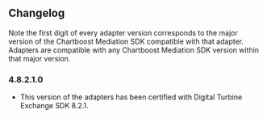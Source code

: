 ## Changelog

Note the first digit of every adapter version corresponds to the major version of the Chartboost Mediation SDK compatible with that adapter. 
Adapters are compatible with any Chartboost Mediation SDK version within that major version.

### 4.8.2.1.0
- This version of the adapters has been certified with Digital Turbine Exchange SDK 8.2.1.

